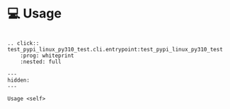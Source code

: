 <!--
SPDX-FileCopyrightText: © 2024 Romain Brault <mail@romainbrault.com>

SPDX-License-Identifier: CC0-1.0
-->

# 💻 Usage

```{eval-rst}

.. click:: test_pypi_linux_py310_test.cli.entrypoint:test_pypi_linux_py310_test
    :prog: whiteprint
    :nested: full
```

```{toctree}
---
hidden:
---

Usage <self>
```

